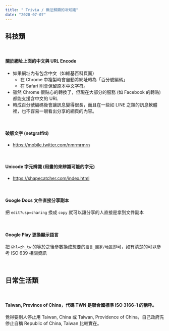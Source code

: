```yaml
---
title: " Trivia / 無法歸類的冷知識"
date: "2020-07-07"
---
```


## 科技類

</br>

#### 關於網址上面的中文與 URL Encode
* 如果網址內有包含中文（如維基百科頁面）
    * 在 Chrome 中複製時會自動將網址轉為「百分號編碼」
    * 在 Safari 則會保留原本中文字符。
* 雖然 Chrome 很貼心的轉換了，但現在大部分的服務 (如 Facebook 的轉貼) 都能支援含中文的 URL 
* 轉成百分號編碼後會讓訊息變得很長，而且在一些如 LINE 之類的訊息軟體裡，也不容易一眼看出分享的網頁的內容。


</br>

#### 破版文字 (netgraffiti)
* https://mobile.twitter.com/nmrmrmrn

</br>

#### Unicode 字元辨識 (用畫的來辨識可能的字元)
* https://shapecatcher.com/index.html


</br>


#### Google Docs 文件直接分享副本
把 `edit?usp=sharing` 換成 `copy` 就可以讓分享的人直接是拿到文件副本

</br>

#### Google Play 更換顯示語言

把 `&hl=zh_tw` 的等於之後參數換成想要的`語言_國家/地區`即可，如有清楚的可以參考 ISO 639 相關資訊

</br>

## 日常生活類

</br>

#### Taiwan, Province of China，代碼 TWN 是聯合國標準 ISO 3166-1 的稱呼。

覺得要別人停止用 Taiwan, China 或 Taiwan, Providence of China，自己政府先停止自稱 Republic of China, Taiwan 比較實在。

